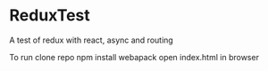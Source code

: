 # ReduxTest
A test of redux with react, async and routing

To run
clone repo
npm install
webapack
open index.html in browser